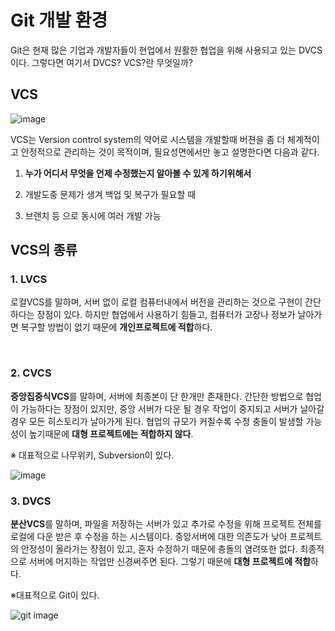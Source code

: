 # Git 개발 환경
Git은 현재 많은 기업과 개발자들이 현업에서 원활한 협업을 위해 사용되고 있는 DVCS이다. 그렇다면 여기서 DVCS? VCS?란 무엇일까? 
## VCS
![image](https://user-images.githubusercontent.com/58260252/72051742-2bbfd000-3307-11ea-833c-be7d7f9dc003.png)

VCS는 Version control system의 약어로 시스템을 개발할때 버젼을 좀 더 체계적이고 안정적으로 관리하는 것이 목적이며, 필요성면에서만 놓고 설명한다면 다음과 같다.

 1. **누가 어디서 무엇을 언제 수정했는지 알아볼 수 있게 하기위해서**

 2. 개발도중 문제가 생겨 백업 및 복구가 필요할 때

 3. 브랜치 등 으로 동시에 여러 개발 가능

## VCS의 종류

###  1. LVCS
로컬VCS를 말하며, 서버 없이 로컬 컴퓨터내에서 버전을 관리하는 것으로 구현이 간단하다는 장점이 있다. 하지만 협업에서 사용하기 힘들고, 컴퓨터가 고장나 정보가 날아가면 복구할 방법이 없기 때문에 **개인프로젝트에 적합**하다.

</br>

###  2. CVCS
**중앙집중식VCS**를 말하며, 서버에 최종본이 단 한개만 존재한다. 간단한 방법으로 협업이 가능하다는 장점이 있지만, 중앙 서버가 다운 될 경우 작업이 중지되고 서버가 날아갈 경우 모든 히스토리가 날아가게 된다. 협업의 규모가 커질수록 수정 충돌이 발생할 가능성이  높기때문에 **대형 프로젝트에는 적합하지 않다**. 

 ※ 대표적으로 나무위키, Subversion이 있다. 

 ![image](https://user-images.githubusercontent.com/58260252/72051264-3fb70200-3306-11ea-92e3-c62948d93ac3.png)

###  3. DVCS
**분산VCS**를 말하며, 파일을 저장하는 서버가 있고 추가로 수정을 위해 프로젝트 전체를 로컬에 다운 받은 후 수정을 하는 시스템이다. 중앙서버에 대한 의존도가 낮아 프로젝트의 안정성이 올라가는 장점이 있고, 혼자 수정하기 때문에 충돌의 염려또한 없다. 최종적으로 서버에 머지하는 작업만 신경써주면 된다. 그렇기 때문에 **대형 프로젝트에 적합**하다.

 ※대표적으로 Git이 있다.

 ![git image](https://jangdohyun.github.io/assets/images/다운로드.png)

